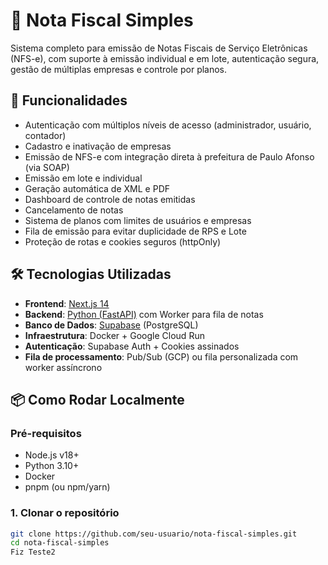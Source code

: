 # 🧾 Nota Fiscal Simples

Sistema completo para emissão de Notas Fiscais de Serviço Eletrônicas (NFS-e), com suporte à emissão individual e em lote, autenticação segura, gestão de múltiplas empresas e controle por planos.

## 🚀 Funcionalidades

- Autenticação com múltiplos níveis de acesso (administrador, usuário, contador)
- Cadastro e inativação de empresas
- Emissão de NFS-e com integração direta à prefeitura de Paulo Afonso (via SOAP)
- Emissão em lote e individual
- Geração automática de XML e PDF
- Dashboard de controle de notas emitidas
- Cancelamento de notas
- Sistema de planos com limites de usuários e empresas
- Fila de emissão para evitar duplicidade de RPS e Lote
- Proteção de rotas e cookies seguros (httpOnly)

## 🛠️ Tecnologias Utilizadas

- **Frontend**: [Next.js 14](https://nextjs.org/)
- **Backend**: [Python (FastAPI)](https://fastapi.tiangolo.com/) com Worker para fila de notas
- **Banco de Dados**: [Supabase](https://supabase.io/) (PostgreSQL)
- **Infraestrutura**: Docker + Google Cloud Run
- **Autenticação**: Supabase Auth + Cookies assinados
- **Fila de processamento**: Pub/Sub (GCP) ou fila personalizada com worker assíncrono

## 📦 Como Rodar Localmente

### Pré-requisitos
- Node.js v18+
- Python 3.10+
- Docker
- pnpm (ou npm/yarn)

### 1. Clonar o repositório
```bash
git clone https://github.com/seu-usuario/nota-fiscal-simples.git
cd nota-fiscal-simples
Fiz Teste2